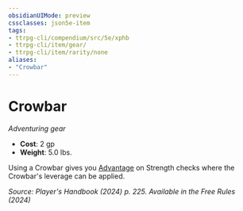 ```yaml
---
obsidianUIMode: preview
cssclasses: json5e-item
tags:
- ttrpg-cli/compendium/src/5e/xphb
- ttrpg-cli/item/gear/
- ttrpg-cli/item/rarity/none
aliases: 
- "Crowbar"
---
```

# Crowbar
*Adventuring gear*  


- **Cost**: 2 gp
- **Weight**: 5.0 lbs.

Using a Crowbar gives you [Advantage](3-Mechanics/CLI/rules/variant-rules/advantage-xphb.md) on Strength checks where the Crowbar's leverage can be applied.

*Source: Player's Handbook (2024) p. 225. Available in the Free Rules (2024)*